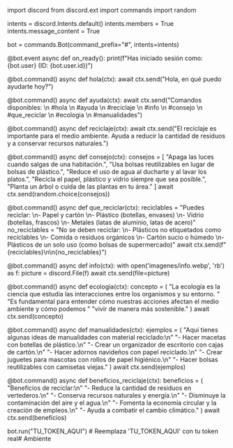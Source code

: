 import discord
from discord.ext import commands
import random

intents = discord.Intents.default()
intents.members = True
intents.message_content = True

bot = commands.Bot(command_prefix="#", intents=intents)

@bot.event
async def on_ready():
    print(f"Has iniciado sesión como: {bot.user} (ID: {bot.user.id})")

@bot.command()
async def hola(ctx):
    await ctx.send("Hola, en qué puedo ayudarte hoy?")

@bot.command()
async def ayuda(ctx):
    await ctx.send("Comandos disponibles: \n #hola \n #ayuda \n #reciclaje \n #info \n #consejo \n #que_reciclar \n #ecologia \n #manualidades")

@bot.command()
async def reciclaje(ctx):
    await ctx.send("El reciclaje es importante para el medio ambiente. Ayuda a reducir la cantidad de residuos y a conservar recursos naturales.")

@bot.command()
async def consejo(ctx):
    consejos = [
        "Apaga las luces cuando salgas de una habitación.",
        "Usa bolsas reutilizables en lugar de bolsas de plástico.",
        "Reduce el uso de agua al ducharte y al lavar los platos.",
        "Recicla el papel, plástico y vidrio siempre que sea posible.",
        "Planta un árbol o cuida de las plantas en tu área."
    ]
    await ctx.send(random.choice(consejos))

@bot.command()
async def que_reciclar(ctx):
    reciclables = "Puedes reciclar: \n- Papel y cartón \n- Plástico (botellas, envases) \n- Vidrio (botellas, frascos) \n- Metales (latas de aluminio, latas de acero)"
    no_reciclables = "No se deben reciclar: \n- Plásticos no etiquetados como reciclables \n- Comida o residuos orgánicos \n- Cartón sucio o húmedo \n- Plásticos de un solo uso (como bolsas de supermercado)"
    await ctx.send(f"{reciclables}\n\n{no_reciclables}")

@bot.command()
async def info(ctx):
    with open('imagenes/info.webp', 'rb') as f:
        picture = discord.File(f)
    await ctx.send(file=picture)

@bot.command()
async def ecologia(ctx):
    concepto = (
        "La ecología es la ciencia que estudia las interacciones entre los organismos y su entorno. "
        "Es fundamental para entender cómo nuestras acciones afectan el medio ambiente y cómo podemos "
        "vivir de manera más sostenible."
    )
    await ctx.send(concepto)

@bot.command()
async def manualidades(ctx):
    ejemplos = (
        "Aquí tienes algunas ideas de manualidades con material reciclado:\n"
        "- Hacer macetas con botellas de plástico.\n"
        "- Crear un organizador de escritorio con cajas de cartón.\n"
        "- Hacer adornos navideños con papel reciclado.\n"
        "- Crear juguetes para mascotas con rollos de papel higiénico.\n"
        "- Hacer bolsas reutilizables con camisetas viejas."
    )
    await ctx.send(ejemplos)

@bot.command()
async def beneficios_reciclaje(ctx):
    beneficios = (
        "Beneficios de reciclar:\n"
        "- Reduce la cantidad de residuos en vertederos.\n"
        "- Conserva recursos naturales y energía.\n"
        "- Disminuye la contaminación del aire y el agua.\n"
        "- Fomenta la economía circular y la creación de empleos.\n"
        "- Ayuda a combatir el cambio climático."
    )
    await ctx.send(beneficios)

bot.run("TU_TOKEN_AQUI")  # Reemplaza 'TU_TOKEN_AQUI' con tu token real# Ambiente
